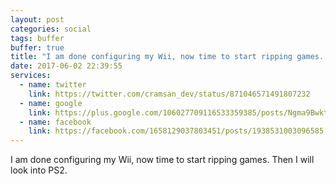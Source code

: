 ```yaml
---
layout: post
categories: social
tags: buffer
buffer: true
title: "I am done configuring my Wii, now time to start ripping games. Then I will look into PS2."
date: 2017-06-02 22:39:55
services: 
  - name: twitter
    link: https://twitter.com/cramsan_dev/status/871046571491807232
  - name: google
    link: https://plus.google.com/106027709116533359385/posts/Ngma9BwktFd
  - name: facebook
    link: https://facebook.com/1658129037803451/posts/1938531003096585
---
```

I am done configuring my Wii, now time to start ripping games. Then I will look into PS2.
